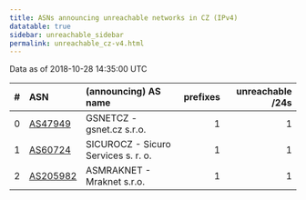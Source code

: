 ```yaml
---
title: ASNs announcing unreachable networks in CZ (IPv4)
datatable: true
sidebar: unreachable_sidebar
permalink: unreachable_cz-v4.html
---
```


Data as of 2018-10-28 14:35:00 UTC


<div class="datatable-begin"></div>

|   # | ASN                                      | (announcing) AS name                |   prefixes |   unreachable /24s |
|----:|:-----------------------------------------|:------------------------------------|-----------:|-------------------:|
|   0 | [AS47949](unreachable_AS47949-v4.html)   | GSNETCZ - gsnet.cz s.r.o.           |          1 |                  1 |
|   1 | [AS60724](unreachable_AS60724-v4.html)   | SICUROCZ - Sicuro Services s. r. o. |          1 |                  1 |
|   2 | [AS205982](unreachable_AS205982-v4.html) | ASMRAKNET - Mraknet s.r.o.          |          1 |                  1 |

<div class="datatable-end"></div>